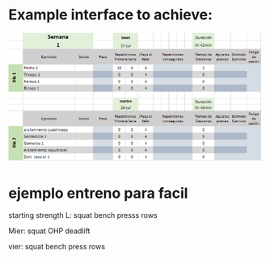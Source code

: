 # Example interface to  achieve:

![Previous excel routine structure](concept_items\Excel_MicrocycleAndSession.png)


# ejemplo entreno para facil
starting strength
L:
    squat
    bench presss
    rows

Mier:
    squat
    OHP
    deadlift

vier:
    squat
    bench press
    rows


